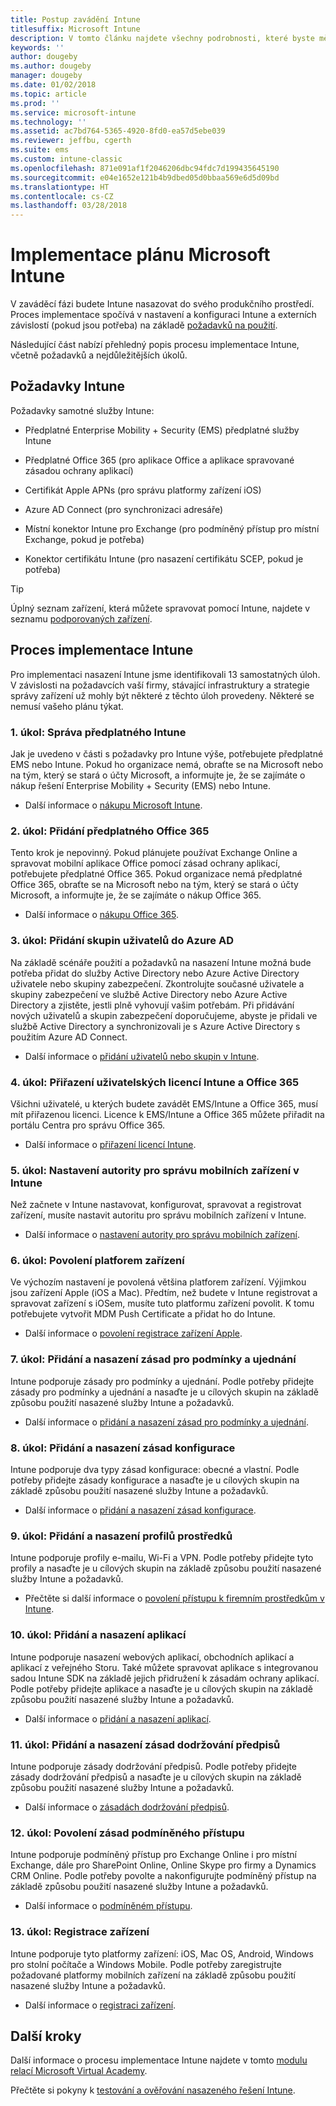 ```yaml
---
title: Postup zavádění Intune
titlesuffix: Microsoft Intune
description: V tomto článku najdete všechny podrobnosti, které byste měli vzít v úvahu při zavádění cloudového řešení Microsoft Intune do svého prostředí.
keywords: ''
author: dougeby
ms.author: dougeby
manager: dougeby
ms.date: 01/02/2018
ms.topic: article
ms.prod: ''
ms.service: microsoft-intune
ms.technology: ''
ms.assetid: ac7bd764-5365-4920-8fd0-ea57d5ebe039
ms.reviewer: jeffbu, cgerth
ms.suite: ems
ms.custom: intune-classic
ms.openlocfilehash: 871e091af1f2046206dbc94fdc7d199435645190
ms.sourcegitcommit: e04e1652e121b4b9dbed05d0bbaa569e6d5d09bd
ms.translationtype: HT
ms.contentlocale: cs-CZ
ms.lasthandoff: 03/28/2018
---
```

# <a name="implement-your-microsoft-intune-plan"></a>Implementace plánu Microsoft Intune

V zaváděcí fázi budete Intune nasazovat do svého produkčního prostředí. Proces implementace spočívá v nastavení a konfiguraci Intune a externích závislostí (pokud jsou potřeba) na základě [požadavků na použití](planning-guide-requirements.md).

Následující část nabízí přehledný popis procesu implementace Intune, včetně požadavků a nejdůležitějších úkolů.

## <a name="intune-requirements"></a>Požadavky Intune

Požadavky samotné služby Intune:

-   Předplatné Enterprise Mobility + Security (EMS) předplatné služby Intune

-   Předplatné Office 365 (pro aplikace Office a aplikace spravované zásadou ochrany aplikací)

-   Certifikát Apple APNs (pro správu platformy zařízení iOS)

-   Azure AD Connect (pro synchronizaci adresáře)

-   Místní konektor Intune pro Exchange (pro podmíněný přístup pro místní Exchange, pokud je potřeba)

-   Konektor certifikátu Intune (pro nasazení certifikátu SCEP, pokud je potřeba)

>[!TIP]
> Úplný seznam zařízení, která můžete spravovat pomocí Intune, najdete v seznamu [podporovaných zařízení](supported-devices-browsers.md).

## <a name="intune-implementation-process"></a>Proces implementace Intune

Pro implementaci nasazení Intune jsme identifikovali 13 samostatných úloh. V závislosti na požadavcích vaší firmy, stávající infrastruktury a strategie správy zařízení už mohly být některé z těchto úloh provedeny. Některé se nemusí vašeho plánu týkat.

### <a name="task-1-get-an-intune-subscription"></a>1. úkol: Správa předplatného Intune

Jak je uvedeno v části s požadavky pro Intune výše, potřebujete předplatné EMS nebo Intune. Pokud ho organizace nemá, obraťte se na Microsoft nebo na tým, který se stará o účty Microsoft, a informujte je, že se zajímáte o nákup řešení Enterprise Mobility + Security (EMS) nebo Intune.

-   Další informace o [nákupu Microsoft Intune](https://www.microsoft.com/cloud-platform/microsoft-intune-pricing).

### <a name="task-2-add-office-365-subscription"></a>2. úkol: Přidání předplatného Office 365

Tento krok je nepovinný. Pokud plánujete používat Exchange Online a spravovat mobilní aplikace Office pomocí zásad ochrany aplikací, potřebujete předplatné Office 365. Pokud organizace nemá předplatné Office 365, obraťte se na Microsoft nebo na tým, který se stará o účty Microsoft, a informujte je, že se zajímáte o nákup Office 365.

-   Další informace o [nákupu Office 365](https://products.office.com/business/compare-office-365-for-business-plans).

### <a name="task-3-add-users-groups-in-azure-ad"></a>3. úkol: Přidání skupin uživatelů do Azure AD

Na základě scénáře použití a požadavků na nasazení Intune možná bude potřeba přidat do služby Active Directory nebo Azure Active Directory uživatele nebo skupiny zabezpečení. Zkontrolujte současné uživatele a skupiny zabezpečení ve službě Active Directory nebo Azure Active Directory a zjistěte, jestli plně vyhovují vašim potřebám. Při přidávání nových uživatelů a skupin zabezpečení doporučujeme, abyste je přidali ve službě Active Directory a synchronizovali je s Azure Active Directory s použitím Azure AD Connect.


-   Další informace o [přidání uživatelů nebo skupin v Intune](users-permissions-add.md).
<!---why not send them to the AAD connect topic? Question out to Andre: https://docs.microsoft.com/en-us/azure/active-directory/connect/active-directory-aadconnect--->



### <a name="task-4-assign-intune-and-office-365-user-licenses"></a>4. úkol: Přiřazení uživatelských licencí Intune a Office 365

Všichni uživatelé, u kterých budete zavádět EMS/Intune a Office 365, musí mít přiřazenou licenci. Licence k EMS/Intune a Office 365 můžete přiřadit na portálu Centra pro správu Office 365.

-   Další informace o [přiřazení licencí Intune](licenses-assign.md).

### <a name="task-5-set-mobile-device-management-authority-to-intune"></a>5. úkol: Nastavení autority pro správu mobilních zařízení v Intune

Než začnete v Intune nastavovat, konfigurovat, spravovat a registrovat zařízení, musíte nastavit autoritu pro správu mobilních zařízení v Intune.

-   Další informace o [nastavení autority pro správu mobilních zařízení](mdm-authority-set.md).

### <a name="task-6-enable-device-platforms"></a>6. úkol: Povolení platforem zařízení

Ve výchozím nastavení je povolená většina platforem zařízení. Výjimkou jsou zařízení Apple (iOS a Mac). Předtím, než budete v Intune registrovat a spravovat zařízení s iOSem, musíte tuto platformu zařízení povolit. K tomu potřebujete vytvořit MDM Push Certificate a přidat ho do Intune.

-   Další informace o [povolení registrace zařízení Apple](apple-mdm-push-certificate-get.md).

### <a name="task-7-add-and-deploy-terms-and-conditions-policies"></a>7. úkol: Přidání a nasazení zásad pro podmínky a ujednání

Intune podporuje zásady pro podmínky a ujednání. Podle potřeby přidejte zásady pro podmínky a ujednání a nasaďte je u cílových skupin na základě způsobu použití nasazené služby Intune a požadavků.

-   Další informace o [přidání a nasazení zásad pro podmínky a ujednání](terms-and-conditions-create.md).

### <a name="task-8-add-and-deploy-configuration-policies"></a>8. úkol: Přidání a nasazení zásad konfigurace

Intune podporuje dva typy zásad konfigurace: obecné a vlastní. Podle potřeby přidejte zásady konfigurace a nasaďte je u cílových skupin na základě způsobu použití nasazené služby Intune a požadavků.

-   Další informace o [přidání a nasazení zásad konfigurace](device-profiles.md).

### <a name="task-9-add-and-deploy-resource-profiles"></a>9. úkol: Přidání a nasazení profilů prostředků

Intune podporuje profily e-mailu, Wi-Fi a VPN. Podle potřeby přidejte tyto profily a nasaďte je u cílových skupin na základě způsobu použití nasazené služby Intune a požadavků.

-   Přečtěte si další informace o [povolení přístupu k firemním prostředkům v Intune](device-profiles.md).

### <a name="task-10-add-and-deploy-apps"></a>10. úkol: Přidání a nasazení aplikací

Intune podporuje nasazení webových aplikací, obchodních aplikací a aplikací z veřejného Storu. Také můžete spravovat aplikace s integrovanou sadou Intune SDK na základě jejich přidružení k zásadám ochrany aplikací. Podle potřeby přidejte aplikace a nasaďte je u cílových skupin na základě způsobu použití nasazené služby Intune a požadavků.

-   Další informace o [přidání a nasazení aplikací](app-management.md).

### <a name="task-11-add-and-deploy-compliance-policies"></a>11. úkol: Přidání a nasazení zásad dodržování předpisů

Intune podporuje zásady dodržování předpisů. Podle potřeby přidejte zásady dodržování předpisů a nasaďte je u cílových skupin na základě způsobu použití nasazené služby Intune a požadavků.

-   Další informace o [zásadách dodržování předpisů](device-compliance.md).

### <a name="task-12-enable-conditional-access-policies"></a>12. úkol: Povolení zásad podmíněného přístupu

Intune podporuje podmíněný přístup pro Exchange Online i pro místní Exchange, dále pro SharePoint Online, Online Skype pro firmy a Dynamics CRM Online. Podle potřeby povolte a nakonfigurujte podmíněný přístup na základě způsobu použití nasazené služby Intune a požadavků.

-   Další informace o [podmíněném přístupu](conditional-access.md).

### <a name="task-13-enroll-devices"></a>13. úkol: Registrace zařízení

Intune podporuje tyto platformy zařízení: iOS, Mac OS, Android, Windows pro stolní počítače a Windows Mobile. Podle potřeby zaregistrujte požadované platformy mobilních zařízení na základě způsobu použití nasazené služby Intune a požadavků.

-   Další informace o [registraci zařízení](device-enrollment.md).


## <a name="next-steps"></a>Další kroky

Další informace o procesu implementace Intune najdete v tomto [modulu relací Microsoft Virtual Academy](https://mva.microsoft.com/en-US/training-courses/deploying-microsoft-enterprise-mobility-suite-16408).


Přečtěte si pokyny k [testování a ověřování nasazeného řešení Intune](planning-guide-test-validation.md).
